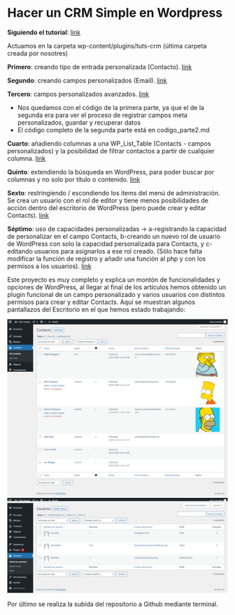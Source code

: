 # Hacer un CRM Simple en Wordpress

**Siguiendo el tutorial**: [link](https://code.tutsplus.com/series/create-a-simple-crm-in-wordpress--cms-641)

Actuamos en la carpeta wp-content/plugins/tuts-crm (última carpeta creada por nosotres)

**Primero**: creando tipo de entrada personalizada (Contacto). [link](https://code.tutsplus.com/tutorials/create-a-simple-crm-in-wordpress-creating-a-custom-post-type--cms-20014)

**Segundo**: creando campos personalizados (Email). [link](https://code.tutsplus.com/tutorials/create-a-simple-crm-in-wordpress-creating-custom-fields--cms-20048)

**Tercero**: campos personalizados avanzados. [link](https://code.tutsplus.com/tutorials/create-a-simple-crm-in-wordpress-advanced-custom-fields--cms-20049)

- Nos quedamos con el código de la primera parte, ya que el de la segunda era para ver el proceso de registrar campos meta personalizados, guardar y recuperar datos
- El código completo de la segunda parte está en codigo_parte2.md

**Cuarto**: añadiendo columnas a una WP_List_Table (Contacts - campos personalizados) y la posibilidad de filtrar contactos a partir de cualquier columna. [link](https://code.tutsplus.com/tutorials/create-a-simple-crm-in-wordpress-adding-columns-to-wp_list_table--cms-20065)

**Quinto**: extendiendo la búsqueda en WordPress, para poder buscar por columnas y no solo por título o contenido. [link](https://code.tutsplus.com/tutorials/create-a-simple-crm-in-wordpress-extending-wordpress-search--cms-22953)

**Sexto**: restringiendo / escondiendo los items del menú de administración. Se crea un usuario con el rol de editor y tiene menos posibilidades de acción dentro del escritorio de WordPress (pero puede crear y editar Contacts). [link](https://code.tutsplus.com/tutorials/create-a-simple-crm-in-wordpress-restricting-hiding-menu-items--cms-22983)

**Séptimo**: uso de capacidades personalizadas -> a-registrando la capacidad de personalizar en el campo Contacts, b-creando un nuevo rol de usuario de WordPress con solo la capacidad personalizada para Contacts, y c-editando usuarios para asignarlos a ese rol creado. (Sólo hace falta modificar la función de registro y añadir una función al php y con los permisos a los usuarios). [link](https://code.tutsplus.com/tutorials/create-a-simple-crm-in-wordpress-using-custom-capabilities--cms-22985)

Este proyecto es muy completo y explica un montón de funcionalidades y opciones de WordPress, al llegar al final de los artículos hemos obtenido un plugin funcional de un campo personalizado y varios usuarios con distintos permisos para crear y editar Contacts. Aquí se muestran algunos pantallazos del Escritorio en el que hemos estado trabajando:

![contacts](contacts.png)
![usuarios](usuarios.png)

Por último se realiza la subida del repositorio a Github mediante terminal.

